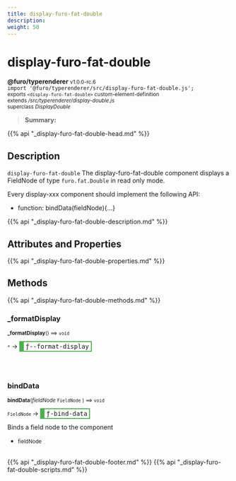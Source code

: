 ```yaml
---
title: display-furo-fat-double
description: 
weight: 50
---
```


# display-furo-fat-double
**@furo/typerenderer** <small>v1.0.0-rc.6</small>
<br>`import '@furo/typerenderer/src/display-furo-fat-double.js';`<small>
<br>exports `<display-furo-fat-double>` custom-element-definition
<br>extends */src/typerenderer/display-double.js*
<br>superclass *DisplayDouble*</small>

> **Summary:** 

{{% api "_display-furo-fat-double-head.md" %}}

## Description

`display-furo-fat-double`
The display-furo-fat-double component displays a FieldNode of type `furo.fat.Double` in read only mode.

Every display-xxx component should implement the following API:
- function: bindData(fieldNode){...}

{{% api "_display-furo-fat-double-description.md" %}}


## Attributes and Properties
{{% api "_display-furo-fat-double-properties.md" %}}






## Methods
{{% api "_display-furo-fat-double-methods.md" %}}


### **_formatDisplay**
<small>**_formatDisplay**() ⟹ `void`</small>

<small>`*`</small> →
<span  style="border-width:2px 2px 2px 10px; border-style: solid;border-color:  rgb(76, 175, 80);font-family:monospace; padding:2px 4px;">ƒ--format-display</span>



<br><br>

### **bindData**
<small>**bindData**(*fieldNode* `FieldNode` ) ⟹ `void`</small>

<small>`FieldNode` </small> →
<span  style="border-width:2px 2px 2px 10px; border-style: solid;border-color:  rgb(76, 175, 80);font-family:monospace; padding:2px 4px;">ƒ-bind-data</span>

Binds a field node to the component

- <small>fieldNode </small>
<br><br>





{{% api "_display-furo-fat-double-footer.md" %}}
{{% api "_display-furo-fat-double-scripts.md" %}}
